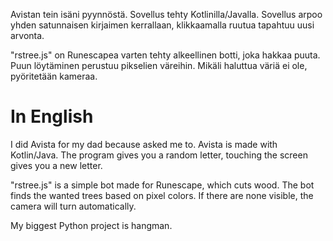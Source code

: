 Avistan tein isäni pyynnöstä.
Sovellus tehty Kotlinilla/Javalla.
Sovellus arpoo yhden satunnaisen kirjaimen kerrallaan, klikkaamalla ruutua tapahtuu uusi arvonta.

"rstree.js" on Runescapea varten tehty alkeellinen botti, joka hakkaa puuta.
Puun löytäminen perustuu pikselien väreihin. Mikäli haluttua väriä ei ole, pyöritetään kameraa.

# In English

I did Avista for my dad because asked me to.
Avista is made with Kotlin/Java.
The program gives you a random letter, touching the screen gives you a new letter.

"rstree.js" is a simple bot made for Runescape, which cuts wood.
The bot finds the wanted trees based on pixel colors. If there are none visible, the camera will turn automatically.

My biggest Python project is hangman.
